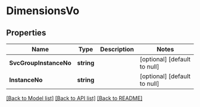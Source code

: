 # DimensionsVo

## Properties
Name | Type | Description | Notes
------------ | ------------- | ------------- | -------------
**SvcGroupInstanceNo** | **string** |  | [optional] [default to null]
**InstanceNo** | **string** |  | [optional] [default to null]

[[Back to Model list]](../README.md#documentation-for-models) [[Back to API list]](../README.md#documentation-for-api-endpoints) [[Back to README]](../README.md)


